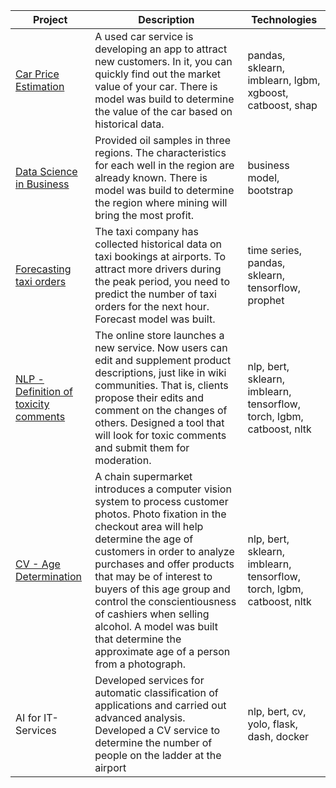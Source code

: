 | Project        | Description   | Technologies                                                                         
| ------------------------------------------------------------ | ------------------------------------------------------------ | ------------------------------------------------------------ | 
| [Car Price Estimation](https://github.com/dmitrii-naumenko/Portfolio/blob/main/Data%20Science/Car%20Price%20Estimation/car_price_estimation.ipynb) | A used car service is developing an app to attract new customers. In it, you can quickly find out the market value of your car. There is model was build to determine the value of the car based on historical data.  | pandas, sklearn, imblearn, lgbm, xgboost, catboost, shap |
| [Data Science in Business](https://github.com/dmitrii-naumenko/Portfolio/blob/main/Data%20Science/Data%20Science%20in%20Business/oil_region.ipynb) | Provided oil samples in three regions. The characteristics for each well in the region are already known. There is model was build to determine the region where mining will bring the most profit.  | business model, bootstrap |
| [Forecasting taxi orders](https://github.com/dmitrii-naumenko/Portfolio/blob/main/Data%20Science/Forecasting%20taxi%20orders/taxi.ipynb) | The taxi company has collected historical data on taxi bookings at airports. To attract more drivers during the peak period, you need to predict the number of taxi orders for the next hour. Forecast model was built.  | time series, pandas, sklearn, tensorflow, prophet |
| [NLP - Definition of toxicity comments](https://github.com/dmitrii-naumenko/Portfolio/blob/main/Data%20Science/NLP/text_toxic_classification.ipynb) | The online store launches a new service. Now users can edit and supplement product descriptions, just like in wiki communities. That is, clients propose their edits and comment on the changes of others. Designed a tool that will look for toxic comments and submit them for moderation.  | nlp, bert, sklearn, imblearn, tensorflow, torch, lgbm, catboost, nltk |
| [CV - Age Determination](https://github.com/dmitrii-naumenko/Portfolio/blob/main/Data%20Science/CV/age_determination.ipynb) | A chain supermarket introduces a computer vision system to process customer photos. Photo fixation in the checkout area will help determine the age of customers in order to analyze purchases and offer products that may be of interest to buyers of this age group and control the conscientiousness of cashiers when selling alcohol. A model was built that determine the approximate age of a person from a photograph.  | nlp, bert, sklearn, imblearn, tensorflow, torch, lgbm, catboost, nltk |
| AI for IT-Services | Developed services for automatic classification of applications and carried out advanced analysis. Developed a CV service to determine the number of people on the ladder at the airport | nlp, bert, cv, yolo, flask, dash, docker |


